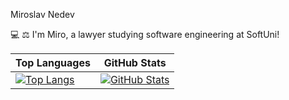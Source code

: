 
Miroslav Nedev

💻 ⚖ I'm Miro, a lawyer studying software engineering at SoftUni!

| Top Languages | GitHub Stats |
|---|---|
| [![Top Langs](https://github-readme-stats.vercel.app/api/top-langs/?username=pylapp&layout=compact&langs_count=6&theme=dark)](https://github.com/Nedev-Miroslav/github-readme-stats) | [![GitHub Stats](https://github-readme-stats.vercel.app/api?username=py&show_icons=true&include_all_commits=true&theme=dark&layout=compact&rank_icon=github)](https://github.com/Nedev-Miroslav/github-readme-stats) |

